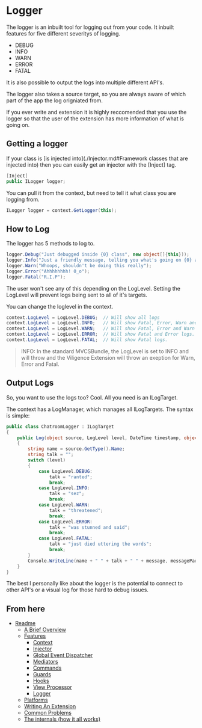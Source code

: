 Logger
======

The logger is an inbuilt tool for logging out from your code.
It inbuilt features for five different severitys of logging.

* DEBUG
* INFO
* WARN
* ERROR
* FATAL

It is also possible to output the logs into multiple different API's.

The logger also takes a source target, so you are always aware of which part of the app the log origniated from.

If you ever write and extension it is highly reccomended that you use the logger so that the user of the extension has more information of what is going on.


Getting a logger
----------------

If your class is [is injected into](./Injector.md#Framework classes that are injected into) then you can easily get an injector with the [Inject] tag.

```csharp
[Inject]
public ILogger logger;
```

You can pull it from the context, but need to tell it what class you are logging from.

```csharp
ILogger logger = context.GetLogger(this);
```

How to Log
----------

The logger has 5 methods to log to.

```csharp
logger.Debug("Just debugged inside {0} class", new object[]{this}));
logger.Info("Just a friendly message, telling you what's going on {0} and {1}", new object[]{this, instance});
logger.Warn("Whoops, shouldn't be doing this really");
logger.Error("Ahhhhhhhh! 0_o");
logger.Fatal("R.I.P");
```

The user won't see any of this depending on the LogLevel. Setting the LogLevel will prevent logs being sent to all of it's targets.

You can change the loglevel in the context.

```csharp
context.LogLevel = LogLevel.DEBUG;	// Will show all logs
context.LogLevel = LogLevel.INFO;	// Will show Fatal, Error, Warn and Info logs.
context.LogLevel = LogLevel.WARN;	// Will show Fatal, Error and Warn logs.
context.LogLevel = LogLevel.ERROR;	// Will show Fatal and Error logs.
context.LogLevel = LogLevel.FATAL;	// Will show Fatal logs.
```

> INFO: In the standard MVCSBundle, the LogLevel is set to INFO and will throw and the Viligence Extension will throw an exeption for Warn, Error and Fatal.

Output Logs
-----------

So, you want to use the logs too? Cool. All you need is an ILogTarget.

The context has a LogManager, which manages all ILogTargets. The syntax is simple:

```csharp
public class ChatroomLogger : ILogTarget
{
	public Log(object source, LogLevel level, DateTime timestamp, object message, params object[] messageParameters)
	{
		string name = source.GetType().Name;
        string talk = "";
        switch (level)
        {
			case LogLevel.DEBUG:
				talk = "ranted";
                break;
			case LogLevel.INFO:
            	talk = "sez";
				break;
			case LogLevel.WARN:
            	talk = "threatened";
				break;
			case LogLevel.ERROR:
            	talk = "was stunned and said";
				break;
			case LogLevel.FATAL:
            	talk = "just died uttering the words";
				break;
        }
        Console.WriteLine(name + " " + talk + " " + message, messageParameters);
	}
}
```

The best I personally like about the logger is the potential to connect to other API's or a visual log for those hard to debug issues.

From here
---------

* [Readme](../../README.md)
	* [A Brief Overview](../ABriefOverview.md)
	* [Features](../Features.md)
		* [Context](./Context.md)
		* [Injector](./Injector.md)
		* [Global Event Dispatcher](./GlobalEventDispatcher.md)
		* [Mediators](./Mediators.md)
		* [Commands](./Commands.md)
		* [Guards](./Guards.md)
		* [Hooks](./Hooks.md)
		* [View Processor](./ViewProcessor.md)
		* [Logger](./Logger.md)
	* [Platforms](../Platforms.md)
	* [Writing An Extension](../WritingAnExtension.md)
	* [Common Problems](../CommonProblems.md)
	* [The internals (how it all works)](../TheInternals.md)